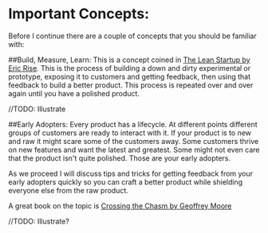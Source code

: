 # Important Concepts:
Before I continue there are a couple of concepts that you should be familiar with:

##Build, Measure, Learn:
This is a concept coined in [The Lean Startup by Eric Rise](http://www.amazon.com/The-Lean-Startup-Entrepreneurs-Continuous/dp/0307887898). This is the process of building a down and dirty experimental or prototype, exposing it to customers and getting feedback, then using that feedback to build a better product. This process is repeated over and over again until you have a polished product.

//TODO: Illustrate


##Early Adopters:
Every product has a lifecycle. At different points different groups of customers are ready to interact with it. If your product is to new and raw it might scare some of the customers away. Some customers thrive on new features and want the latest and greatest. Some might not even care that the product isn't quite polished. Those are your early adopters.

As we proceed I will discuss tips and tricks for getting feedback from your early adopters quickly so you can craft a better product while shielding everyone else from the raw product.

A great book on the topic is [Crossing the Chasm by Geoffrey Moore](http://www.amazon.com/Crossing-Chasm-Marketing-High-Tech-Mainstream/dp/0060517123)

//TODO: Illustrate?





